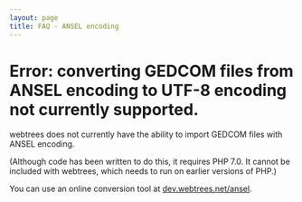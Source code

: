 ```yaml
---
layout: page
title: FAQ - ANSEL encoding
---
```


# Error: converting GEDCOM files from ANSEL encoding to UTF-8 encoding not currently supported. #

webtrees does not currently have the ability to import GEDCOM files
with ANSEL encoding.

(Although code has been written to do this, it requires PHP 7.0.
It cannot be included with webtrees, which needs to run on earlier
versions of PHP.)

You can use an online conversion tool at [dev.webtrees.net/ansel](https://dev.webtrees.net/ansel/).
